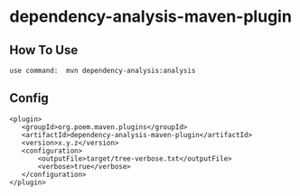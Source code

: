 # dependency-analysis-maven-plugin

## How To Use

````
use command:  mvn dependency-analysis:analysis 
````

## Config 

``````````
<plugin>
   <groupId>org.poem.maven.plugins</groupId>
   <artifactId>dependency-analysis-maven-plugin</artifactId>
   <version>x.y.z</version>
   <configuration>
       <outputFile>target/tree-verbose.txt</outputFile>
       <verbose>true</verbose>
   </configuration>
</plugin>
``````````